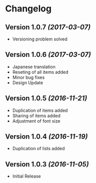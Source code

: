 Changelog
==========

Version 1.0.7 *(2017-03-07)*
----------------------------

 * Versioning problem solved

Version 1.0.6 *(2017-03-07)*
----------------------------

 * Japanese translation
 * Reseting of all items added
 * Minor bug fixes
 * Design Update

Version 1.0.5 *(2016-11-21)*
----------------------------

 * Duplication of items added
 * Sharing of items added
 * Adjustment of font size 

Version 1.0.4 *(2016-11-19)*
----------------------------

 * Duplication of lists added

Version 1.0.3 *(2016-11-05)*
----------------------------

 * Initial Release
